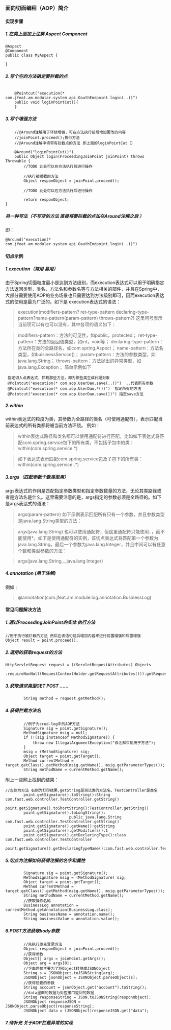 ### 面向切面编程（AOP）简介



#### 实现步骤
##### 1.在类上面加上注解 Aspect  Component
```
@Aspect
@Component
public class MyAspect {

}
```

##### 2.写个空的方法确定要拦截的点
```
	
    @Pointcut("execution(* com.jfeat.am.modular.system.api.OauthEndpoint.login(..))")
    public void loginPointCut(){
    }
```

##### 3.写个增强方法
```
	//@Around注解用于环绕增强，可在方法执行前后增加更改的内容
	//joinPoint.proceed();执行方法
	//@Around注解中填带有拦截点的方法 即上面的loginPointCut（）

    @Around("loginPointCut()")
    public Object login(ProceedingJoinPoint joinPoint) throws Throwable {
		//TODO 此处可以在方法执行前进行操作
		
        //执行被拦截的方法
        Object responObject = joinPoint.proceed();
		
		//TODO 此处可以在方法执行后进行操作
		
		return responObject;
}
```
##### 另一种写法（不写空的方法 直接将要拦截的点加在Around注解之后 ）
即：
```
@Around("execution(* com.jfeat.am.modular.system.api.OauthEndpoint.login(..))")
```

#### 切点示例
##### 1.execution（常用 易用）
由于Spring切面粒度最小是达到方法级别，而execution表达式可以用于明确指定方法返回类型，类名，方法名和参数名等与方法相关的部件，并且在Spring中，大部分需要使用AOP的业务场景也只需要达到方法级别即可，因而execution表达式的使用是最为广泛的。如下是 execution表达式的语法：
> execution(modifiers-pattern? ret-type-pattern declaring-type-pattern?name-pattern(param-pattern) throws-pattern?)
> 这里问号表示当前项可以有也可以没有，其中各项的语义如下：

> modifiers-pattern：方法的可见性，如public，protected；
> ret-type-pattern：方法的返回值类型，如int，void等；
> declaring-type-pattern：方法所在类的全路径名，如com.spring.Aspect；
> name-pattern：方法名类型，如buisinessService()；
> param-pattern：方法的参数类型，如java.lang.String；
> throws-pattern：方法抛出的异常类型，如java.lang.Exception；
> 简单示例如下
```
 指定切入点表达式，拦截那些方法，即为那些类生成代理对象
 @Pointcut("execution(* com.aop.UserDao.save(..))")  ..代表所有参数
 @Pointcut("execution(* com.aop.UserDao.*())")  指定所有的方法
 @Pointcut("execution(* com.aop.UserDao.save())") 指定save方法
```

##### 2.within
within表达式的粒度为类，其参数为全路径的类名（可使用通配符），表示匹配当前表达式的所有类都将被当前方法环绕。
例如：
> within表达式路径和类名都可以使用通配符进行匹配，比如如下表达式将匹配com.spring.service包下的所有类，不包括子包中的类：
> within(com.spring.service.*)

> 如下表达式表示匹配com.spring.service包及子包下的所有类：
> within(com.spring.service..*)

##### 3.args（匹配参数个数类型用）

args表达式的作用是匹配指定参数类型和指定参数数量的方法，无论其类路径或者是方法名是什么。这里需要注意的是，args指定的参数必须是全路径的。如下是args表达式的语法：

> args(param-pattern)
> 如下示例表示匹配所有只有一个参数，并且参数类型是java.lang.String类型的方法：

> args(java.lang.String)
> 也可以使用通配符，但这里通配符只能使用..，而不能使用*。如下是使用通配符的实例，该切点表达式将匹配第一个参数为java.lang.String，最后一个参数为java.lang.Integer，并且中间可以有任意个数和类型参数的方法：

> args(java.lang.String,..,java.lang.Integer)

##### 4.annotation (用于注解)
例如 :
> @annotation(com.jfeat.am.module.log.annotation.BusinessLog)


#### 常见问题解决方法

##### 1.通过ProceedingJoinPoint的实体 执行方法
```
//用于执行被拦截的方法 然后在该语句前后增加内容来进行前置增强和后置增强
Object result = point.proceed();
```

##### 2.通用的获取request的方法
```
HttpServletRequest request = ((ServletRequestAttributes) Objects
                .requireNonNull(RequestContextHolder.getRequestAttributes())).getRequest();
```
##### 3.获取请求类型GET POST ……
```
		String method = request.getMethod();
```

##### 4.获得拦截方法名
```
		//例子为crud-log中的AOP方法
        Signature sig = point.getSignature();
        MethodSignature msig = null;
        if (!(sig instanceof MethodSignature)) {
            throw new IllegalArgumentException("该注解只能用于方法");
        }
        msig = (MethodSignature) sig;
        Object target = point.getTarget();
        Method currentMethod = target.getClass().getMethod(msig.getName(), msig.getParameterTypes());
        String methodName = currentMethod.getName();
```
附上一些网上找到的结果：
```
//左侧为方法 右侧为打印结果,getString是测试类的方法名，TestController是类名
		point.getSignature().toString():String com.fast.web.controller.TestController.getString()
		point.getSignature().toShortString():TestController.getString()
		point.getSignature().toLongString():
							public java.lang.String com.fast.web.controller.TestController.getString()
		point.getSignature().getName():getString
		point.getSignature().getModifiers():1
		point.getSignature().getDeclaringType():class com.fast.web.controller.TestController
		point.getSignature().getDeclaringTypeName():com.fast.web.controller.TestController
```
##### 5.切点为注解如何获得注解的名字和属性
```
		Signature sig = point.getSignature();
		MethodSignature msig = (MethodSignature) sig;
        Object target = point.getTarget();
        Method currentMethod = target.getClass().getMethod(msig.getName(), msig.getParameterTypes());
        String methodName = currentMethod.getName();
        //获取操作名称
        BusinessLog annotation = currentMethod.getAnnotation(BusinessLog.class);
        String businessName = annotation.name();
        String businessValue = annotation.value();
```
##### 6.POST方法获取body参数
```
        //先执行原先登录方法
        Object responObject = joinPoint.proceed();
		//获得参数
        Object[] args = joinPoint.getArgs();
        Object arg = args[0];
		//下面两句主要为了将Object转换成JSONObject
        String s = JSONObject.toJSONString(arg);
        JSONObject jsonObject = JSONObject.parseObject(s);
		//获得想要的参数
        String account = jsonObject.get("account").toString();
		//data里面的数据为对应接口返回的数据
        String responseString = JSON.toJSONString(responObject);
        JSONObject responseJSON = JSONObject.parseObject(responseString);
        JSONObject data = (JSONObject)responseJSON.get("data");
```


##### 7.待补充 关于AOP拦截异常的实现




